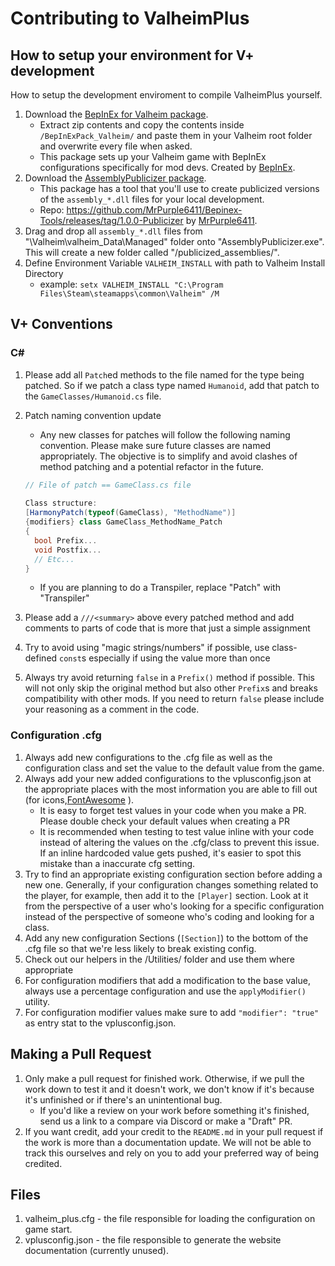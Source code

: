 # Contributing to ValheimPlus

## How to setup your environment for V+ development
How to setup the development enviroment to compile ValheimPlus yourself.

1. Download the [BepInEx for Valheim package](https://valheim.thunderstore.io/package/download/denikson/BepInExPack_Valheim/5.4.2202/).
   - Extract zip contents and copy the contents inside `/BepInExPack_Valheim/` and paste them in your Valheim root folder and overwrite every file when asked.
   - This package sets up your Valheim game with BepInEx configurations specifically for mod devs. Created by [BepInEx](https://github.com/BepInEx).
1. Download the [AssemblyPublicizer package](https://mega.nz/file/oQxEjCJI#_XPXEjwLfv9zpcF2HRakYzepMwaUXflA9txxhx4tACA).
   - This package has a tool that you'll use to create publicized versions of the `assembly_*.dll` files for your local development.
   - Repo: https://github.com/MrPurple6411/Bepinex-Tools/releases/tag/1.0.0-Publicizer by [MrPurple6411](https://github.com/MrPurple6411).
1. Drag and drop all `assembly_*.dll` files from "\Valheim\valheim_Data\Managed\" folder onto "AssemblyPublicizer.exe". This will create a new folder called "/publicized_assemblies/".
1. Define Environment Variable `VALHEIM_INSTALL` with path to Valheim Install Directory  
   - example: `setx VALHEIM_INSTALL "C:\Program Files\Steam\steamapps\common\Valheim" /M`

## V+ Conventions
### C#
1. Please add all `Patch`ed methods to the file named for the type being patched. So if we patch a class type named `Humanoid`, add that patch to the `GameClasses/Humanoid.cs` file.
1. Patch naming convention update
   - Any new classes for patches will follow the following naming convention. Please make sure future classes are named appropriately. The objective is to simplify and avoid clashes of method patching and a potential refactor in the future. 

   ```csharp
   // File of patch == GameClass.cs file
 
   Class structure:
   [HarmonyPatch(typeof(GameClass), "MethodName")]
   {modifiers} class GameClass_MethodName_Patch
   {
     bool Prefix...
     void Postfix...
     // Etc...
   }
   ```
   - If you are planning to do a Transpiler, replace "Patch" with "Transpiler"
1. Please add a `///<summary>` above every patched method and add comments to parts of code that is more that just a simple assignment
1. Try to avoid using "magic strings/numbers" if possible, use class-defined `const`s especially if using the value more than once
1. Always try avoid returning `false` in a `Prefix()` method if possible. This will not only skip the original method but also other `Prefix`s and breaks compatibility with other mods. If you need to return `false` please include your reasoning as a comment in the code.

### Configuration .cfg
1. Always add new configurations to the .cfg file as well as the configuration class and set the value to the default value from the game.
1. Always add your new added configurations to the vplusconfig.json at the appropriate places with the most information you are able to fill out (for icons,[FontAwesome](https://fontawesome.com/icons?d=gallery) ). 
   - It is easy to forget test values in your code when you make a PR. Please double check your default values when creating a PR
   - It is recommended when testing to test value inline with your code instead of altering the values on the .cfg/class to prevent this issue. If an inline hardcoded value gets pushed, it's easier to spot this mistake than a inaccurate cfg setting.
1. Try to find an appropriate existing configuration section before adding a new one. Generally, if your configuration changes something related to the player, for example, then add it to the `[Player]` section. Look at it from the perspective of a user who's looking for a specific configuration instead of the perspective of someone who's coding and looking for a class.
1. Add any new configuration Sections (`[Section]`) to the bottom of the .cfg file so that we're less likely to break existing config.
1. Check out our helpers in the /Utilities/ folder and use them where appropriate
1. For configuration modifiers that add a modification to the base value, always use a percentage configuration and use the `applyModifier()` utility.
1. For configuration modifier values make sure to add `"modifier": "true"` as entry stat to the vplusconfig.json.

## Making a Pull Request
1. Only make a pull request for finished work. Otherwise, if we pull the work down to test it and it doesn't work, we don't know if it's because it's unfinished or if there's an unintentional bug.
   - If you'd like a review on your work before something it's finished, send us a link to a compare via Discord or make a "Draft" PR.
1. If you want credit, add your credit to the `README.md` in your pull request if the work is more than a documentation update. We will not be able to track this ourselves and rely on you to add your preferred way of being credited.

## Files
1. valheim_plus.cfg - the file responsible for loading the configuration on game start.
2. vplusconfig.json - the file responsible to generate the website documentation (currently unused).
